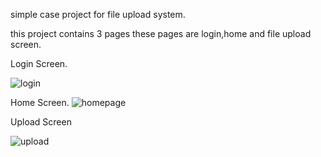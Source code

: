 simple case project for file upload system. 

this project contains 3 pages these pages are login,home and file upload screen.




Login Screen.

![login](https://github.com/Muratcanarslan/case-frontend/assets/56716991/ba50be74-1746-47ba-8808-3306fd8a1020)


Home Screen.
![homepage](https://github.com/Muratcanarslan/case-frontend/assets/56716991/f5e2a453-9948-4d3a-80f0-4dcc84957ba7)


Upload Screen

![upload](https://github.com/Muratcanarslan/case-frontend/assets/56716991/40285062-dd45-422f-a389-5e33a6572f79)

